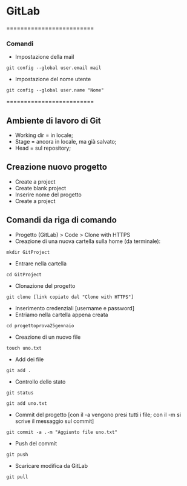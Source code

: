 # GitLab

=========================
### Comandi
* Impostazione della mail
```
git config --global user.email mail
```
* Impostazione del nome utente
```
git config --global user.name "Nome"
```
=========================

## Ambiente di lavoro di Git
* Working dir = in locale;
* Stage = ancora in locale, ma già salvato;
* Head = sul repository;

## Creazione nuovo progetto
- Create a project
- Create blank project
- Inserire nome del progetto
- Create a project

## Comandi da riga di comando
- Progetto (GitLab) > Code > Clone with HTTPS
- Creazione di una nuova cartella sulla home (da terminale):
```
mkdir GitProject
```
- Entrare nella cartella
```
cd GitProject
```
- Clonazione del progetto
```
git clone [link copiato dal "Clone with HTTPS"]
```
- Inserimento credenziali [username e password]
- Entriamo nella cartella appena creata
```
cd progettoprova25gennaio
```
- Creazione di un nuovo file
```
touch uno.txt
```
- Add dei file
```
git add .
```
- Controllo dello stato
```
git status
```
```
git add uno.txt
```
- Commit del progetto [con il -a vengono presi tutti i file; con il -m si scrive il messaggio sul commit]
```
git commit -a .-m "Aggiunto file uno.txt"
```
- Push del commit
```
git push
```
- Scaricare modifica da GitLab
```
git pull
```
